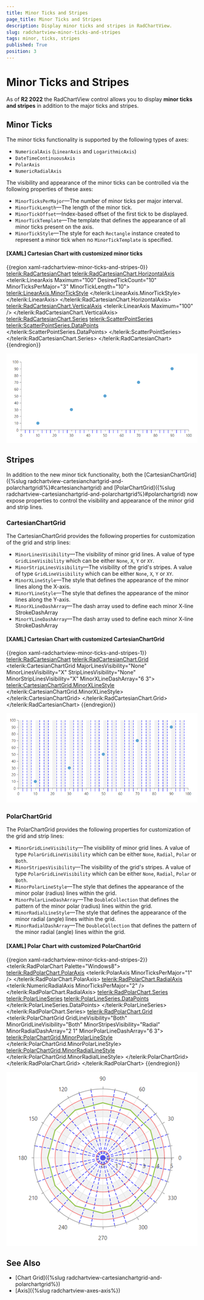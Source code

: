 ```yaml
---
title: Minor Ticks and Stripes
page_title: Minor Ticks and Stripes
description: Display minor ticks and stripes in RadChartView.
slug: radchartview-minor-ticks-and-stripes
tags: minor, ticks, stripes
published: True
position: 3
---
```


# Minor Ticks and Stripes

As of **R2 2022** the RadChartView control allows you to display **minor ticks and stripes** in addition to the major ticks and stripes.

## Minor Ticks

The minor ticks functionality is supported by the following types of axes:

* `NumericalAxis` (`LinearAxis` and `LogarithmicAxis`)
* `DateTimeContinuousAxis`
* `PolarAxis`
* `NumericRadialAxis`

The visibility and appearance of the minor ticks can be controlled via the following properties of these axes:

* `MinorTicksPerMajor`&mdash;The number of minor ticks per major interval.
* `MinorTickLength`&mdash;The length of the minor tick.
* `MinorTickOffset`&mdash;Index-based offset of the first tick to be displayed.
* `MinorTickTemplate`&mdash;The template that defines the appearance of all minor ticks present on the axis.
* `MinorTickStyle`&mdash;The style for each `Rectangle` instance created to represent a minor tick when no `MinorTickTemplate` is specified.

#### __[XAML] Cartesian Chart with customized minor ticks__
{{region xaml-radchartview-minor-ticks-and-stripes-0}}
    <telerik:RadCartesianChart>
        <telerik:RadCartesianChart.HorizontalAxis>
            <telerik:LinearAxis Maximum="100"
                                DesiredTickCount="10" 
                                MinorTicksPerMajor="3"
                                MinorTickLength="10">
                <telerik:LinearAxis.MinorTickStyle>
                    <Style TargetType="Rectangle">
                        <Setter Property="Fill" Value="Blue" />
                    </Style>
                </telerik:LinearAxis.MinorTickStyle>
            </telerik:LinearAxis>
        </telerik:RadCartesianChart.HorizontalAxis>
        <telerik:RadCartesianChart.VerticalAxis>
            <telerik:LinearAxis Maximum="100" />
        </telerik:RadCartesianChart.VerticalAxis>
        <telerik:RadCartesianChart.Series>
            <telerik:ScatterPointSeries>
                <telerik:ScatterPointSeries.DataPoints>
                    <!-- ... -->
                </telerik:ScatterPointSeries.DataPoints>
            </telerik:ScatterPointSeries>
        </telerik:RadCartesianChart.Series>
    </telerik:RadCartesianChart>
{{endregion}}

![Cartesian Chart with customized minor ticks](images/radchartview-minor-ticks-and-stripes-0.png)

## Stripes

In addition to the new minor tick functionality, both the [CartesianChartGrid]({%slug radchartview-cartesianchartgrid-and-polarchartgridl%}#cartesianchartgrid) and [PolarChartGrid]({%slug radchartview-cartesianchartgrid-and-polarchartgrid%}#polarchartgrid) now expose properties to control the visibility and appearance of the minor grid and strip lines.

### CartesianChartGrid

The CartesianChartGrid provides the following properties for customization of the grid and strip lines:

* `MinorLinesVisibility`&mdash;The visibility of minor grid lines. A value of type `GridLineVisibility` which can be either `None`, `X`, `Y` or `XY`.
* `MinorStripLinesVisibility`&mdash;The visibility of the grid's stripes. A value of type `GridLineVisibility` which can be either `None`, `X`, `Y` or `XY`.
* `MinorXLineStyle`&mdash;The style that defines the appearance of the minor lines along the X-axis.
* `MinorYLineStyle`&mdash;The style that defines the appearance of the minor lines along the Y-axis.
* `MinorXLineDashArray`&mdash;The dash array used to define each minor X-line StrokeDashArray
* `MinorYLineDashArray`&mdash;The dash array used to define each minor X-line StrokeDashArray

#### __[XAML] Cartesian Chart with customized CartesianChartGrid__
{{region xaml-radchartview-minor-ticks-and-stripes-1}}
    <telerik:RadCartesianChart>
        <telerik:RadCartesianChart.Grid>
            <telerik:CartesianChartGrid MajorLinesVisibility="None"
                                MinorLinesVisibility="X"
                                StripLinesVisibility="None"
                                MinorStripLinesVisibility="X"
                                MinorXLineDashArray="6 3">
                <telerik:CartesianChartGrid.MinorXLineStyle>
                    <Style TargetType="Line">
                        <Setter Property="Stroke" Value="Blue" />
                    </Style>
                </telerik:CartesianChartGrid.MinorXLineStyle>
            </telerik:CartesianChartGrid>
        </telerik:RadCartesianChart.Grid>
        <!-- Axes defined in previous example -->
    </telerik:RadCartesianChart>
{{endregion}}

![Cartesian Chart with customized CartesianChartGrid](images/radchartview-minor-ticks-and-stripes-1.png)

### PolarChartGrid

The PolarChartGrid provides the following properties for customization of the grid and strip lines:

* `MinorGridLineVisibility`&mdash;The visibility of minor grid lines. A value of type `PolarGridLineVisibility` which can be either `None`, `Radial`, `Polar` or `Both`.
* `MinorStripesVisibility`&mdash;The visibility of the grid's stripes. A value of type `PolarGridLineVisibility` which can be either `None`, `Radial`, `Polar` or `Both`.
* `MinorPolarLineStyle`&mdash;The style that defines the appearance of the minor polar (radius) lines within the grid.
* `MinorPolarLineDashArray`&mdash;The `DoubleCollection` that defines the pattern of the minor polar (radius) lines within the grid.
* `MinorRadialLineStyle`&mdash;The style that defines the appearance of the minor radial (angle) lines within the grid.
* `MinorRadialDashArray`&mdash;The `DoubleCollection` that defines the pattern of the minor radial (angle) lines within the grid.

#### __[XAML] Polar Chart with customized PolarChartGrid__
{{region xaml-radchartview-minor-ticks-and-stripes-2}}
    <telerik:RadPolarChart Palette="Windows8">
        <telerik:RadPolarChart.PolarAxis>
            <telerik:PolarAxis MinorTicksPerMajor="1" />
        </telerik:RadPolarChart.PolarAxis>
        <telerik:RadPolarChart.RadialAxis>
            <telerik:NumericRadialAxis MinorTicksPerMajor="2" />
        </telerik:RadPolarChart.RadialAxis>
        <telerik:RadPolarChart.Series>
            <telerik:PolarLineSeries>
                <telerik:PolarLineSeries.DataPoints>
                    <!-- ... -->
                </telerik:PolarLineSeries.DataPoints>
            </telerik:PolarLineSeries>
        </telerik:RadPolarChart.Series>
        <telerik:RadPolarChart.Grid>
            <telerik:PolarChartGrid GridLineVisibility="Both"
                                    MinorGridLineVisibility="Both"
                                    MinorStripesVisibility="Radial"
                                    MinorRadialDashArray="2 1"
                                    MinorPolarLineDashArray="6 3">
                <telerik:PolarChartGrid.MinorPolarLineStyle>
                    <Style TargetType="Line">
                        <Setter Property="Stroke" Value="Blue" />
                    </Style>
                </telerik:PolarChartGrid.MinorPolarLineStyle>
                <telerik:PolarChartGrid.MinorRadialLineStyle>
                    <Style TargetType="Ellipse">
                        <Setter Property="Stroke" Value="Red" />
                    </Style>
                </telerik:PolarChartGrid.MinorRadialLineStyle>
            </telerik:PolarChartGrid>
        </telerik:RadPolarChart.Grid>
    </telerik:RadPolarChart>
{{endregion}}

![Polar Chart with customized PolarChartGrid](images/radchartview-minor-ticks-and-stripes-2.png)

## See Also
* [Chart Grid]({%slug radchartview-cartesianchartgrid-and-polarchartgrid%})
* [Axis]({%slug radchartview-axes-axis%})